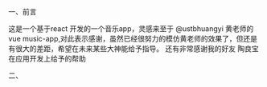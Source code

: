 一、前言

这是一个基于react 开发的一个音乐app，灵感来至于 @ustbhuangyi 黄老师的vue music-app,对此表示感谢，虽然已经很努力的模仿黄老师的效果了，但还是有很大的差距，希望在未来某些大神能给予指导。
还有非常感谢我的好友 陶良宝在应用开发上给予的帮助

二、

